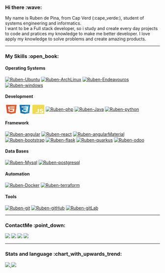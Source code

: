 <h3> Hi there :wave: </h3>

<p>My name is Ruben de Pina, from Cap Verd (:cape_verde:), student of systems engineering and informatics.<br> 
I want to be a Full stack developer, so i study and create every day projects to code and pratices my knowledge to make me better developer. I love apply my knowledge to solve problems and create amazing products.</p>
<hr>

<h3> My Skills :open_book: </h3>  
<h4>Operating Systems</h4>
<p><div style="display: inline_block">
  <a href="https://ubuntu.com/" target="_blank"><img align="center" alt="Ruben-Ubuntu" height="30" width="40" src="https://cdn.jsdelivr.net/gh/devicons/devicon/icons/ubuntu/ubuntu-plain.svg" /></a>
  <a href="https://archlinux.org/" target="_blank"><img align="center" alt="Ruben-ArchLinux" height="30" width="30" src="https://user-images.githubusercontent.com/75695011/212056939-86e973d0-b6de-4baa-9489-b0120766b32c.png" /></a>
  <a href="https://endeavouros.com/" target="_blank"><img align="center" alt="Ruben-Endeavouros" height="30" width="40" src="https://cdn.jsdelivr.net/gh/devicons/devicon/icons/linux/linux-original.svg" /></a>
  <a href="https://www.microsoft.com/en-us/windows" target="_blank"><img align="center" alt="Ruben-windows" height="30" width="40" src="https://cdn.jsdelivr.net/gh/devicons/devicon/icons/windows8/windows8-original.svg" /></a> 
</div></p>

<h4>Development</h4>
<p><div style="display: inline_block">
  <a href="https://www.w3schools.com/html/" target="_blank"><img align="center" alt="Ruben-HTML" height="30" width="40" src="https://raw.githubusercontent.com/devicons/devicon/master/icons/html5/html5-original.svg" /></a>
  <a href="https://www.w3schools.com/css/" target="_blank"><img align="center" alt="Ruben-CSS" height="30" width="40" src="https://raw.githubusercontent.com/devicons/devicon/master/icons/css3/css3-original.svg" /></a>
  <a href="https://www.javascript.com/" target="_blank"><img align="center" alt="Ruben-JavaScript" height="30" width="40" src="https://raw.githubusercontent.com/devicons/devicon/master/icons/javascript/javascript-plain.svg" /></a>
  <a href="https://www.php.net/" target="_blank"><img align="center" alt="Ruben-php" height="40" width="50" src="https://cdn.jsdelivr.net/gh/devicons/devicon/icons/php/php-original.svg" /></a> 
  <a href="https://www.java.com/" target="_blank"><img align="center" alt="Ruben-Java" height="40" width="50" src="https://cdn.jsdelivr.net/gh/devicons/devicon/icons/java/java-original.svg" /></a>
  <a href="https://www.python.org/" target="_blank"><img align="center" alt="Ruben-python" height="40" width="50" src="https://cdn.jsdelivr.net/gh/devicons/devicon/icons/python/python-original.svg" /></a> 
</div></p>

<h4>Framework</h4>
<p><div style="display: inline_block">
  <a href="https://angular.io/" target="_blank"><img align="center" alt="Ruben-angular" height="30" width="40" src="https://cdn.jsdelivr.net/gh/devicons/devicon/icons/angularjs/angularjs-original.svg" /></a>
  <a href="https://reactjs.org/" target="_blank"><img align="center" alt="Ruben-react" height="30" width="40" src="https://cdn.jsdelivr.net/gh/devicons/devicon/icons/react/react-original-wordmark.svg" /></a>
  <a href="https://material.angular.io/" target="_blank"><img align="center" alt="Ruben-angularMaterial" height="30" width="30" src="https://user-images.githubusercontent.com/75695011/184117409-e7eaba98-4c37-40dc-a52f-f1918d06cbc5.png" /></a>
  <a href="https://getbootstrap.com/" target="_blank"><img align="center" alt="Ruben-bootstrap" height="30" width="40" src="https://cdn.jsdelivr.net/gh/devicons/devicon/icons/bootstrap/bootstrap-original.svg" /></a>
  <a href="https://flask.palletsprojects.com/" target="_blank"><img align="center" alt="Ruben-flask" height="40" width="50" src="https://cdn.jsdelivr.net/gh/devicons/devicon/icons/flask/flask-original.svg" /></a> 
  <a href="https://quarkus.io/" target="_blank"><img align="center" alt="Ruben-quarkus" height="30" width="30" src="https://user-images.githubusercontent.com/75695011/200284428-99995bf1-4aa7-4a88-b6c2-5a0cac9f9b3e.png" /></a>
   <a href="https://www.odoo.com/" target="_blank"><img align="center" alt="Ruben-odoo" height="30" width="60" src="https://user-images.githubusercontent.com/75695011/184119597-9fbb632f-7220-4363-b012-e148930daa2f.png" /></a>  
</div></p>

<h4>Data Bases</h4>
<p><div style="display: inline_block">
  <a href="https://www.mysql.com/" target="_blank"><img align="center" alt="Ruben-Mysql" height="30" width="40" src="https://cdn.jsdelivr.net/gh/devicons/devicon/icons/mysql/mysql-original.svg" /></a>
  <a href="https://www.postgresql.org/" target="_blank"><img align="center" alt="Ruben-postgresql" height="40" width="50" src="https://cdn.jsdelivr.net/gh/devicons/devicon/icons/postgresql/postgresql-original.svg" /></a>
</div></p>

<h4>Automation</h4>
<p><div style="display: inline_block">
  <a href="https://www.docker.com/" target="_blank"><img align="center" alt="Ruben-Docker" height="30" width="40" src="https://cdn.jsdelivr.net/gh/devicons/devicon/icons/docker/docker-original-wordmark.svg" /></a>
  <a href="https://www.terraform.io/" target="_blank"><img align="center" alt="Ruben-terraform" height="40" width="50" src="https://cdn.jsdelivr.net/gh/devicons/devicon/icons/terraform/terraform-original-wordmark.svg" /></a>
</div></p>

<h4>Tools</h4>
<p><div style="display: inline_block">
  <a href="https://git-scm.com/" target="_blank"><img align="center" alt="Ruben-git" height="30" width="40" src="https://cdn.jsdelivr.net/gh/devicons/devicon/icons/git/git-original.svg" /></a>
  <a href="https://github.com/" target="_blank"><img align="center" alt="Ruben-gitHub" height="30" width="40" src="https://cdn.jsdelivr.net/gh/devicons/devicon/icons/github/github-original-wordmark.svg" /></a>
  <a href="https://gitlab.com/" target="_blank"><img align="center" alt="Ruben-gitLab" height="30" width="40" src="https://cdn.jsdelivr.net/gh/devicons/devicon/icons/gitlab/gitlab-original-wordmark.svg" /></a>
</div></p>
<hr> 

<h3> ContactMe :point_down: </h3>

<p><div>
 <a href="https://www.instagram.com/ruben.jr__/" target="_blank"><img src="https://img.shields.io/badge/-Instagram-%23E4405F?style=for-the-badge&logo=instagram&logoColor=white" target="_blank"></a>
 <a href="https://discord.com/channels/@BLINK#6465" target="_blank"><img src="https://img.shields.io/badge/Discord-7289DA?style=for-the-badge&logo=discord&logoColor=white" target="_blank"></a> 
  <a href = "mailto:rubenpina758@gmail.com"><img src="https://img.shields.io/badge/-Gmail-%23333?style=for-the-badge&logo=gmail&logoColor=white" target="_blank"></a>
  <a href="https://www.linkedin.com/in/ruben-pina-3851b4235/" target="_blank"><img src="https://img.shields.io/badge/-LinkedIn-%230077B5?style=for-the-badge&logo=linkedin&logoColor=white" target="_blank"></a> 
</div></p>
<hr>

<h3> Stats and language :chart_with_upwards_trend: </h3>

<p><div>
  <a href="https://github.com/Ruben-JR">
  <img height="180em" src="https://github-readme-stats.vercel.app/api?username=Ruben-JR&show_icons=true&theme=dark&include_all_commits=true&count_private=true"/>
  <img height="180em" src="https://github-readme-stats.vercel.app/api/top-langs/?username=Ruben-JR&layout=compact&langs_count=7&theme=dark"/>
</div></p>
